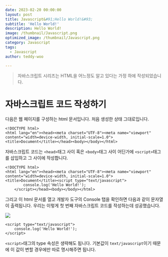 ```yaml
---
date: 2023-02-20 00:00:00
layout: post
title: Javascript&#91;Hello World!&#93; 
subtitle: 'Hello World!'
description: Hello World!
image: /thumbnail/Javascript.png
optimized_image: /thumbnail/Javascript.png
category: Javascript
tags:
  - Javascript
author: teddy-woo

---
```


> 자바스크립트 시리즈는 HTML을 어느정도 알고 있다는 가정 하에 작성되었습니다.
> 

# 자바스크립트 코드 작성하기

다음은 웹 페이지를 구성하는 html 문서입니다. 처음 생성한 상태 그대로입니다.

```
<!DOCTYPE html>
<html lang="en"><head><meta charset="UTF-8"><meta name="viewport" content="width=device-width, initial-scale=1.0"><title>Document</title></head><body></body></html>
```

자바스크립트 코드는 `<head>`태그 사이 혹은 `<body>`태그 사이 어딘가에 `<script>`태그를 삽입하고 그 사이에 작성합니다.

```
<!DOCTYPE html>
<html lang="en"><head><meta charset="UTF-8"><meta name="viewport" content="width=device-width, initial-scale=1.0"><title>Document</title><script type="text/javascript">
        console.log('Hello World!');
    </script></head><body></body></html>
```

그리고 이 html 문서를 열고 개발자 도구의 Console 탭을 확인하면 다음과 같이 문자열이 출력됩니다. 우리는 이렇게 첫 번째 자바스크립트 코드를 작성하는데 성공했습니다.

![](https://velog.velcdn.com/images%2Fbami%2Fpost%2Fcfdd957b-fc71-4e67-89ae-d950b599d7cf%2Fimage.png)

```
<script type="text/javascript">
    console.log('Hello World!');
</script>
```

`<script>`태그의 type 속성은 생략해도 됩니다. 기본값이 `text/javascript`이기 때문에 이 값이 변할 경우에만 따로 명시해주면 됩니다.